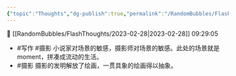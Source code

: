 ```yaml
---
{"topic":"Thoughts","dg-publish":true,"permalink":"/RandomBubbles/FlashThoughts/2023-02-28/","dgPassFrontmatter":true,"noteIcon":""}
---
```


📅 [[RandomBubbles/FlashThoughts/2023-02-28\|2023-02-28]] 09:29:05
- #写作 #摄影 小说家对场景的敏感，摄影师对场景的敏感。此处的场景就是moment，拼凑成流动的生活。
- #摄影 摄影的发明解放了绘画，一贯具象的绘画得以抽象。